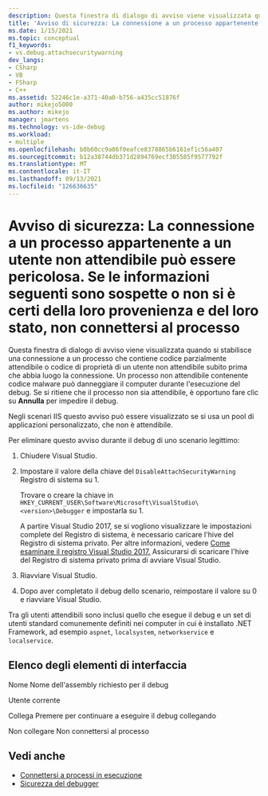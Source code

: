 ```yaml
---
description: Questa finestra di dialogo di avviso viene visualizzata quando si stabilisce una connessione a un processo che contiene codice parzialmente attendibile o codice di proprietà di un utente non attendibile subito prima che abbia luogo la connessione.
title: 'Avviso di sicurezza: La connessione a un processo appartenente a un utente non attendibile può essere pericolosa. Se le informazioni seguenti sembrano sospette o non si è sicuri, non connettersi a questo processo | Microsoft Docs'
ms.date: 1/15/2021
ms.topic: conceptual
f1_keywords:
- vs.debug.attachsecuritywarning
dev_langs:
- CSharp
- VB
- FSharp
- C++
ms.assetid: 52246c1e-a371-40a0-b756-a435cc51876f
author: mikejo5000
ms.author: mikejo
manager: jmartens
ms.technology: vs-ide-debug
ms.workload:
- multiple
ms.openlocfilehash: b0b60cc9a86f0eafce8378865b6161ef1c56a407
ms.sourcegitcommit: b12a38744db371d2894769ecf305585f9577792f
ms.translationtype: MT
ms.contentlocale: it-IT
ms.lasthandoff: 09/13/2021
ms.locfileid: "126636635"
---
```

# <a name="security-warning-attaching-to-a-process-owned-by-an-untrusted-user-can-be-dangerous-if-the-following-information-looks-suspicious-or-you-are-unsure-do-not-attach-to-this-process"></a>Avviso di sicurezza: La connessione a un processo appartenente a un utente non attendibile può essere pericolosa. Se le informazioni seguenti sono sospette o non si è certi della loro provenienza e del loro stato, non connettersi al processo

Questa finestra di dialogo di avviso viene visualizzata quando si stabilisce una connessione a un processo che contiene codice parzialmente attendibile o codice di proprietà di un utente non attendibile subito prima che abbia luogo la connessione. Un processo non attendibile contenente codice malware può danneggiare il computer durante l'esecuzione del debug. Se si ritiene che il processo non sia attendibile, è opportuno fare clic su **Annulla** per impedire il debug.

Negli scenari IIS questo avviso può essere visualizzato se si usa un pool di applicazioni personalizzato, che non è attendibile.

Per eliminare questo avviso durante il debug di uno scenario legittimo:

1. Chiudere Visual Studio.

1. Impostare il valore della chiave del `DisableAttachSecurityWarning` Registro di sistema su 1.

   Trovare o creare la chiave in `HKEY_CURRENT_USER\Software\Microsoft\VisualStudio\<version>\Debugger` e impostarla su 1.

   A partire Visual Studio 2017, se si vogliono visualizzare le impostazioni complete del Registro di sistema, è necessario caricare l'hive del Registro di sistema privato. Per altre informazioni, vedere [Come esaminare il registro Visual Studio 2017.](https://github.com/microsoft/VSProjectSystem/blob/master/doc/overview/examine_registry.md) Assicurarsi di scaricare l'hive del Registro di sistema privato prima di avviare Visual Studio.

1. Riavviare Visual Studio.

1. Dopo aver completato il debug dello scenario, reimpostare il valore su 0 e riavviare Visual Studio.

Tra gli utenti attendibili sono inclusi quello che esegue il debug e un set di utenti standard comunemente definiti nei computer in cui è installato .NET Framework, ad esempio `aspnet`, `localsystem`, `networkservice` e `localservice`.

## <a name="uielement-list"></a>Elenco degli elementi di interfaccia

 Nome Nome dell'assembly richiesto per il debug

 Utente corrente

 Collega Premere per continuare a eseguire il debug collegando

 Non collegare Non connettersi al processo

## <a name="see-also"></a>Vedi anche
- [Connettersi a processi in esecuzione](../debugger/attach-to-running-processes-with-the-visual-studio-debugger.md)
- [Sicurezza del debugger](../debugger/debugger-security.md)

